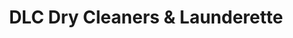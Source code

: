 ---
title: "DLC Dry Cleaners & Launderette"
url: /chelmsford/dlc-dry-cleaners-and-launderette/
shop: laundry
---